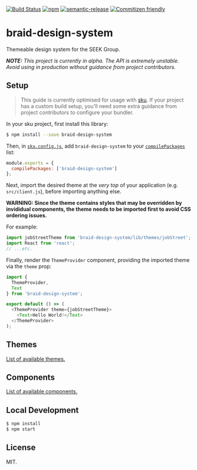 [![Build Status](https://img.shields.io/travis/seek-oss/braid-design-system/master.svg?style=flat-square)](http://travis-ci.org/seek-oss/braid-design-system) [![npm](https://img.shields.io/npm/v/braid-design-system.svg?style=flat-square)](https://www.npmjs.com/package/braid-design-system) [![semantic-release](https://img.shields.io/badge/%20%20%F0%9F%93%A6%F0%9F%9A%80-semantic--release-e10079.svg?style=flat-square)](https://github.com/semantic-release/semantic-release) [![Commitizen friendly](https://img.shields.io/badge/commitizen-friendly-brightgreen.svg?style=flat-square)](http://commitizen.github.io/cz-cli/)

# braid-design-system

Themeable design system for the SEEK Group.

_**NOTE:** This project is currently in alpha. The API is *extremely* unstable. Avoid using in production without guidance from project contributors._

## Setup

> This guide is currently optimised for usage with [sku](https://github.com/seek-oss/sku). If your project has a custom build setup, you'll need some extra guidance from project contributors to configure your bundler.

In your sku project, first install this library:

```bash
$ npm install --save braid-design-system
```

Then, in [`sku.config.js`](https://github.com/seek-oss/sku/blob/master/README.md#configuration), add `braid-design-system` to your [`compilePackages`](https://github.com/seek-oss/sku/blob/master/README.md#compile-packages) list:

```js
module.exports = {
  compilePackages: ['braid-design-system']
};
```

Next, import the desired theme at the _very top_ of your application (e.g. `src/client.js`), before importing anything else.

**WARNING: Since the theme contains styles that may be overridden by invididual components, the theme needs to be imported first to avoid CSS ordering issues.**

For example:

```js
import jobStreetTheme from 'braid-design-system/lib/themes/jobStreet';
import React from 'react';
// ...etc.
```

Finally, render the `ThemeProvider` component, providing the imported theme via the `theme` prop:

```js
import {
  ThemeProvider,
  Text
} from 'braid-design-system';

export default () => (
  <ThemeProvider theme={jobStreetTheme}>
    <Text>Hello World!</Text>
  </ThemeProvider>
);
```

## Themes

[List of available themes.](./lib/themes)

## Components

[List of available components.](./lib/components)

## Local Development

```bash
$ npm install
$ npm start
```

## License

MIT.
